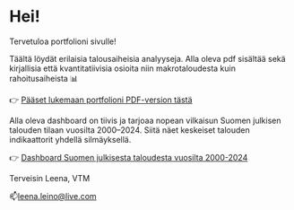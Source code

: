 # Hei!

Tervetuloa portfolioni sivulle! 

Täältä löydät erilaisia talousaiheisia analyyseja. Alla oleva pdf sisältää sekä kirjallisia että kvantitatiivisia osioita niin makrotaloudesta kuin rahoitusaiheista 📊

👉 [Pääset lukemaan portfolioni PDF-version tästä](./Portfolio_Leena.pdf)

Alla oleva dashboard on tiivis ja tarjoaa nopean vilkaisun Suomen julkisen talouden tilaan vuosilta 2000–2024. Siitä näet keskeiset talouden indikaattorit yhdellä silmäyksellä.

👉 [Dashboard Suomen julkisesta taloudesta vuosilta 2000-2024](https://raw.githubusercontent.com/leenaleino/portfolio/main/Dashboard%203.png)


Terveisin Leena, VTM

📫leena.leino@live.com
